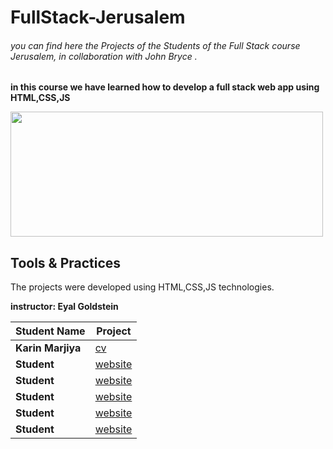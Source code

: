 # FullStack-Jerusalem
###### you can find here the Projects of the Students of the Full Stack course Jerusalem, in collaboration with John Bryce .
**in this course we have learned how to develop a full stack web app using HTML,CSS,JS**


<img src="https://upload.wikimedia.org/wikipedia/commons/8/89/John_bryce_logo.jpg" width="500" height="200"/>


## Tools & Practices
The projects were developed using HTML,CSS,JS technologies.

**instructor: Eyal Goldstein**

Student Name | 	Project |
--- | --- |
**Karin Marjiya** |	[cv](https://karinmarjieh.github.io/karinmarjieh.cv/)
**Student** |	[website](https://karinmarjieh.github.io/karinmarjieh.cv/)
**Student** |	[website](https://karinmarjieh.github.io/karinmarjieh.cv/)
**Student** |	[website](https://karinmarjieh.github.io/karinmarjieh.cv/)
**Student** |	[website](https://karinmarjieh.github.io/karinmarjieh.cv/)
**Student** |	[website](https://karinmarjieh.github.io/karinmarjieh.cv/)
